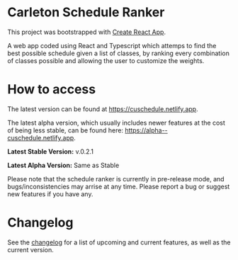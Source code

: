# Carleton Schedule Ranker

This project was bootstrapped with [Create React App](https://github.com/facebook/create-react-app).

A web app coded using React and Typescript which attemps to find the best possible schedule given a list of classes, by ranking every combination of classes possible and allowing the user to customize the weights.

# How to access

The latest version can be found at https://cuschedule.netlify.app.

The latest alpha version, which usually includes newer features at the cost of being less stable, can be found here: https://alpha--cuschedule.netlify.app.

**Latest Stable Version:** v.0.2.1

**Latest Alpha Version:** Same as Stable

Please note that the schedule ranker is currently in pre-release mode, and bugs/inconsistencies may arrise at any time. Please report a bug or suggest new features if you have any.

# Changelog

See the [changelog](CHANGELOG.md) for a list of upcoming and current features, as well as the current version.
